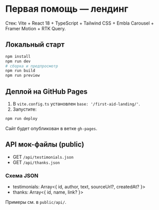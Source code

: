 # Первая помощь — лендинг

Стек: Vite + React 18 + TypeScript + Tailwind CSS + Embla Carousel + Framer Motion + RTK Query.

## Локальный старт

```bash
npm install
npm run dev
# сборка и предпросмотр
npm run build
npm run preview
```

## Деплой на GitHub Pages

1. В `vite.config.ts` установлен `base: '/first-aid-landing/'`.
2. Запустите:

```bash
npm run deploy
```

Сайт будет опубликован в ветке `gh-pages`.

## API мок-файлы (public)

- GET `/api/testimonials.json`
- GET `/api/thanks.json`

### Схема JSON

- testimonials: Array<{ id, author, text, sourceUrl?, createdAt? }>
- thanks: Array<{ id, name, link? }>

Примеры см. в `public/api/`.
